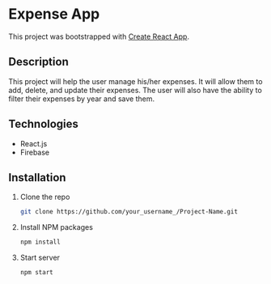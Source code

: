 # Expense App
This project was bootstrapped with [Create React App](https://github.com/facebook/create-react-app).

## Description
This project will help the user manage his/her expenses. It will allow them to add, delete, and update their expenses. The user will also have the ability to filter their expenses by year and save them.

## Technologies
* React.js
* Firebase

## Installation
1. Clone the repo
   ```sh
   git clone https://github.com/your_username_/Project-Name.git
   ```
2. Install NPM packages
   ```sh
   npm install
   ```
3. Start server
   ```sh
   npm start
   ```
